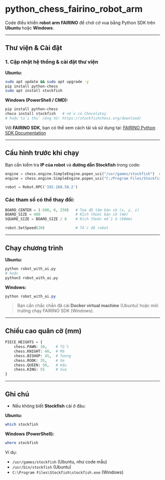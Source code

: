 # python\_chess\_fairino\_robot\_arm

Code điều khiển **robot arm FAIRINO** để chơi cờ vua bằng Python SDK trên **Ubuntu** hoặc **Windows**.

---

## Thư viện & Cài đặt

### 1. Cập nhật hệ thống & cài đặt thư viện

**Ubuntu:**

```bash
sudo apt update && sudo apt upgrade -y
pip install python-chess
sudo apt install stockfish
```

**Windows (PowerShell / CMD):**

```powershell
pip install python-chess
choco install stockfish   # nếu có Chocolatey
# hoặc tải thủ công từ: https://stockfishchess.org/download/
```

Với **FAIRINO SDK**, bạn có thể xem cách tải và sử dụng tại:
[FAIRINO Python SDK Documentation](https://fairino-doc-en.readthedocs.io/latest/)

---

## Cấu hình trước khi chạy

Bạn cần kiểm tra **IP của robot** và **đường dẫn Stockfish** trong code:

```python
engine = chess.engine.SimpleEngine.popen_uci("/usr/games/stockfish")  # Ubuntu
engine = chess.engine.SimpleEngine.popen_uci("C:/Program Files/Stockfish/stockfish.exe")  # Windows

robot = Robot.RPC('192.168.58.2')
```

### Các tham số có thể thay đổi:

```python
BOARD_CENTER = (-500, 0, 250)   # Tọa độ tâm bàn cờ (x, y, z)
BOARD_SIZE = 480                # Kích thước bàn cờ (mm)
SQUARE_SIZE = BOARD_SIZE / 8    # Kích thước mỗi ô (60mm)

robot.SetSpeed(20)              # Tốc độ robot
```

---

## Chạy chương trình

**Ubuntu:**

```bash
python robot_with_ai.py
# hoặc
python3 robot_with_ai.py
```

**Windows:**

```powershell
python robot_with_ai.py
```

> Bạn cần chắc chắn đã cài **Docker virtual machine** (Ubuntu) hoặc môi trường chạy FAIRINO SDK (Windows).

---

## Chiều cao quân cờ (mm)

```python
PIECE_HEIGHTS = {
    chess.PAWN: 30,    # Tốt
    chess.KNIGHT: 40,  # Mã
    chess.BISHOP: 45,  # Tượng
    chess.ROOK: 35,    # Xe
    chess.QUEEN: 50,   # Hậu
    chess.KING: 55     # Vua
}
```

---

## Ghi chú

* Nếu không biết **Stockfish** cài ở đâu:

**Ubuntu:**

```bash
which stockfish
```

**Windows (PowerShell):**

```powershell
where stockfish
```

Ví dụ:

* `/usr/games/stockfish` (Ubuntu, như code mẫu)
* `/usr/bin/stockfish` (Ubuntu)
* `C:\Program Files\Stockfish\stockfish.exe` (Windows)

